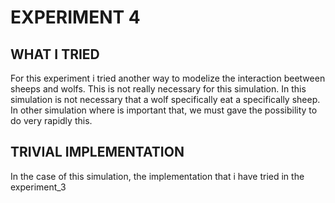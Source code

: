# EXPERIMENT 4

## WHAT I TRIED
For this experiment i tried another way to modelize the interaction beetween sheeps and wolfs. 
This is not really necessary for this simulation. In this simulation is not necessary that a wolf specifically eat a specifically sheep. In other simulation where is important that, we must gave the possibility to do very rapidly this.

## TRIVIAL IMPLEMENTATION
In the case of this simulation, the implementation that i have tried in the experiment_3 